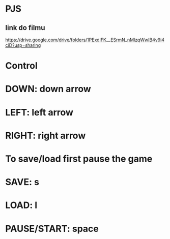 # PJS

## link do filmu
https://drive.google.com/drive/folders/1PExdIFK__ESrmN_nMlzqWwIB4v9i4ciD?usp=sharing

# Control

# DOWN: down arrow
# LEFT: left arrow
# RIGHT: right arrow

# To save/load first pause the game
# SAVE: s
# LOAD: l

# PAUSE/START: space
